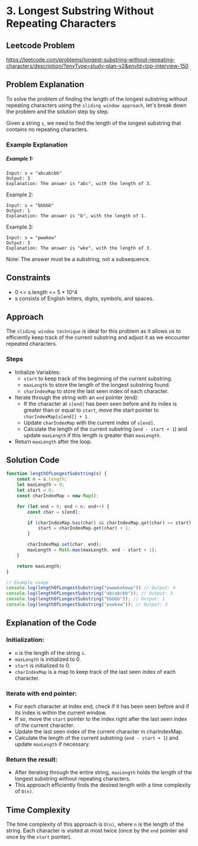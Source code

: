 # 3. Longest Substring Without Repeating Characters

## Leetcode Problem
https://leetcode.com/problems/longest-substring-without-repeating-characters/description/?envType=study-plan-v2&envId=top-interview-150

## Problem Explanation
To solve the problem of finding the length of the longest substring without repeating characters using the `sliding window approach`, let's break down the problem and the solution step by step.

Given a string `s`, we need to find the length of the longest substring that contains no repeating characters.

### Example Explanation
##### Example 1:
```
Input: s = "abcabcbb"
Output: 3
Explanation: The answer is "abc", with the length of 3.
```
Example 2:
```
Input: s = "bbbbb"
Output: 1
Explanation: The answer is "b", with the length of 1.
```
Example 3:
```
Input: s = "pwwkew"
Output: 3
Explanation: The answer is "wke", with the length of 3.
```
Note: The answer must be a substring, not a subsequence.

## Constraints
- 0 <= s.length <= 5 * 10^4
- s consists of English letters, digits, symbols, and spaces.

## Approach
The `sliding window technique` is ideal for this problem as it allows us to efficiently keep track of the current substring and adjust it as we encounter repeated characters.

### Steps
- Initialize Variables:
    - `start` to keep track of the beginning of the current substring.
    - `maxLength` to store the length of the longest substring found.
    - `charIndexMap` to store the last seen index of each character.
- Iterate through the string with an `end` pointer (end):
    - If the character at `s[end]` has been seen before and its index is greater than or equal to `start`, move the start pointer to `charIndexMap[s[end]] + 1`.
    - Update `charIndexMap` with the current index of `s[end]`.
    - Calculate the length of the current substring (`end - start + 1`) and update `maxLength` if this length is greater than `maxLength`.
- Return `maxLength` after the loop.

## Solution Code
```javascript
function lengthOfLongestSubstring(s) {
    const n = s.length;
    let maxLength = 0;
    let start = 0;
    const charIndexMap = new Map();

    for (let end = 0; end < n; end++) {
        const char = s[end];

        if (charIndexMap.has(char) && charIndexMap.get(char) >= start) {
            start = charIndexMap.get(char) + 1;
        }

        charIndexMap.set(char, end);
        maxLength = Math.max(maxLength, end - start + 1);
    }

    return maxLength;
}

// Example usage
console.log(lengthOfLongestSubstring("pwwwkekewp")) // Output: 4
console.log(lengthOfLongestSubstring("abcabcbb")); // Output: 3
console.log(lengthOfLongestSubstring("bbbbb")); // Output: 1
console.log(lengthOfLongestSubstring("pwwkew")); // Output: 3
```

## Explanation of the Code
### Initialization:
- `n` is the length of the string `s`.
- `maxLength` is initialized to 0.
- `start` is initialized to 0.
- `charIndexMap` is a map to keep track of the last seen index of each character.
### Iterate with end pointer:
- For each character at index end, check if it has been seen before and if its index is within the current window.
- If so, move the `start` pointer to the index right after the last seen index of the current character.
- Update the last seen index of the current character in charIndexMap.
- Calculate the length of the current substring (`end - start + 1`) and update `maxLength` if necessary.
### Return the result:
- After iterating through the entire string, `maxLength` holds the length of the longest substring without repeating characters.
- This approach efficiently finds the desired length with a time complexity of `O(n)`.

## Time Complexity
The time complexity of this approach is `O(n)`, where `n` is the length of the string. Each character is visited at most twice (once by the `end` pointer and once by the `start` pointer).
